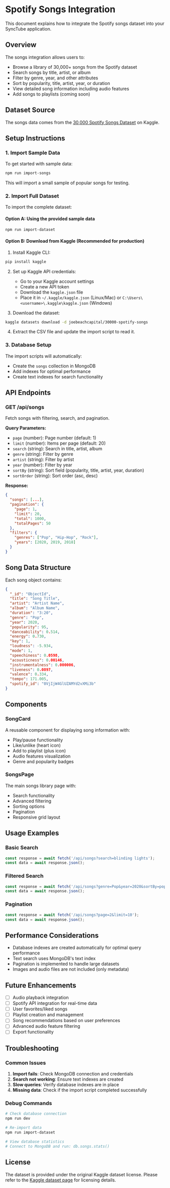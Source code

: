 # Spotify Songs Integration

This document explains how to integrate the Spotify songs dataset into your SyncTube application.

## Overview

The songs integration allows users to:
- Browse a library of 30,000+ songs from the Spotify dataset
- Search songs by title, artist, or album
- Filter by genre, year, and other attributes
- Sort by popularity, title, artist, year, or duration
- View detailed song information including audio features
- Add songs to playlists (coming soon)

## Dataset Source

The songs data comes from the [30,000 Spotify Songs Dataset](https://www.kaggle.com/datasets/joebeachcapital/30000-spotify-songs) on Kaggle.

## Setup Instructions

### 1. Import Sample Data

To get started with sample data:

```bash
npm run import-songs
```

This will import a small sample of popular songs for testing.

### 2. Import Full Dataset

To import the complete dataset:

#### Option A: Using the provided sample data
```bash
npm run import-dataset
```

#### Option B: Download from Kaggle (Recommended for production)

1. Install Kaggle CLI:
```bash
pip install kaggle
```

2. Set up Kaggle API credentials:
   - Go to your Kaggle account settings
   - Create a new API token
   - Download the `kaggle.json` file
   - Place it in `~/.kaggle/kaggle.json` (Linux/Mac) or `C:\Users\<username>\.kaggle\kaggle.json` (Windows)

3. Download the dataset:
```bash
kaggle datasets download -d joebeachcapital/30000-spotify-songs
```

4. Extract the CSV file and update the import script to read it.

### 3. Database Setup

The import scripts will automatically:
- Create the `songs` collection in MongoDB
- Add indexes for optimal performance
- Create text indexes for search functionality

## API Endpoints

### GET /api/songs

Fetch songs with filtering, search, and pagination.

**Query Parameters:**
- `page` (number): Page number (default: 1)
- `limit` (number): Items per page (default: 20)
- `search` (string): Search in title, artist, album
- `genre` (string): Filter by genre
- `artist` (string): Filter by artist
- `year` (number): Filter by year
- `sortBy` (string): Sort field (popularity, title, artist, year, duration)
- `sortOrder` (string): Sort order (asc, desc)

**Response:**
```json
{
  "songs": [...],
  "pagination": {
    "page": 1,
    "limit": 20,
    "total": 1000,
    "totalPages": 50
  },
  "filters": {
    "genres": ["Pop", "Hip-Hop", "Rock"],
    "years": [2020, 2019, 2018]
  }
}
```

## Song Data Structure

Each song object contains:

```json
{
  "_id": "ObjectId",
  "title": "Song Title",
  "artist": "Artist Name",
  "album": "Album Name",
  "duration": "3:20",
  "genre": "Pop",
  "year": 2020,
  "popularity": 95,
  "danceability": 0.514,
  "energy": 0.730,
  "key": 1,
  "loudness": -5.934,
  "mode": 1,
  "speechiness": 0.0598,
  "acousticness": 0.00146,
  "instrumentalness": 0.000006,
  "liveness": 0.0897,
  "valence": 0.334,
  "tempo": 171.005,
  "spotify_id": "0VjIjW4GlUZAMYd2vXMi3b"
}
```

## Components

### SongCard
A reusable component for displaying song information with:
- Play/pause functionality
- Like/unlike (heart icon)
- Add to playlist (plus icon)
- Audio features visualization
- Genre and popularity badges

### SongsPage
The main songs library page with:
- Search functionality
- Advanced filtering
- Sorting options
- Pagination
- Responsive grid layout

## Usage Examples

### Basic Search
```javascript
const response = await fetch('/api/songs?search=blinding lights');
const data = await response.json();
```

### Filtered Search
```javascript
const response = await fetch('/api/songs?genre=Pop&year=2020&sortBy=popularity&sortOrder=desc');
const data = await response.json();
```

### Pagination
```javascript
const response = await fetch('/api/songs?page=2&limit=10');
const data = await response.json();
```

## Performance Considerations

- Database indexes are created automatically for optimal query performance
- Text search uses MongoDB's text index
- Pagination is implemented to handle large datasets
- Images and audio files are not included (only metadata)

## Future Enhancements

- [ ] Audio playback integration
- [ ] Spotify API integration for real-time data
- [ ] User favorites/liked songs
- [ ] Playlist creation and management
- [ ] Song recommendations based on user preferences
- [ ] Advanced audio feature filtering
- [ ] Export functionality

## Troubleshooting

### Common Issues

1. **Import fails**: Check MongoDB connection and credentials
2. **Search not working**: Ensure text indexes are created
3. **Slow queries**: Verify database indexes are in place
4. **Missing data**: Check if the import script completed successfully

### Debug Commands

```bash
# Check database connection
npm run dev

# Re-import data
npm run import-dataset

# View database statistics
# Connect to MongoDB and run: db.songs.stats()
```

## License

The dataset is provided under the original Kaggle dataset license. Please refer to the [Kaggle dataset page](https://www.kaggle.com/datasets/joebeachcapital/30000-spotify-songs) for licensing details. 
